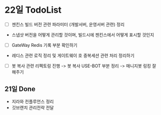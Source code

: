 # 22일 TodoList

* [ ]  젠킨스 빌드 버전 관련 파라미터 (개발서버, 운영서버 관련) 정리
  - 스냅샷 버전을 어떻게 관리할 것이며, 빌드시에 젠킨스에서 어떻게 표시할 것인지
* [ ]  GateWay Redis 기록 부분 확인하기
  - 레디스 관련 로직 정리 및 게이트웨이 호 중복세션 관련 처리 정리하기
* [ ]  봇 복사 관련 리펙토링 진행 -> 봇 복사 USE-BOT 부분 정리 -> 매니지봇 링킹 잘해주기


## 21일 Done

- 지라와 컨플루언스 정리
- 깃브랜치 관리전략 전달

